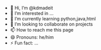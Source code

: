 - 👋 Hi, I’m @kdmadeit
- 👀 I’m interested in ...
- 🌱 I’m currently learning python,java,html
- 💞️ I’m looking to collaborate on projects
- 📫 How to reach me this page
- 😄 Pronouns: he/him
- ⚡ Fun fact: ...

<!---
kdmadeit/kdmadeit is a ✨ special ✨ repository because its `README.md` (this file) appears on your GitHub profile.
You can click the Preview link to take a look at your changes.
--->
